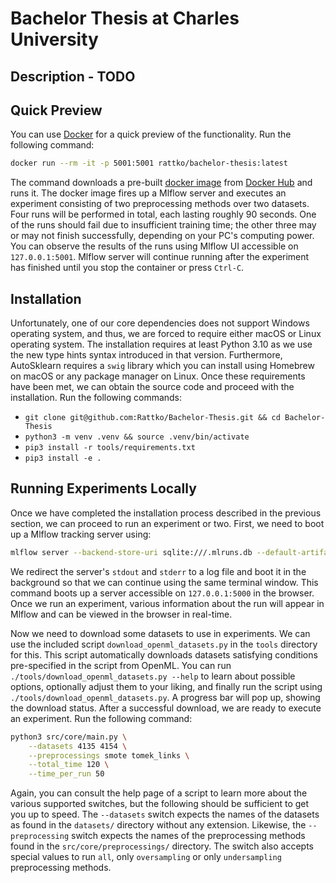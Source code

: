 # Bachelor Thesis at Charles University

## Description - TODO

## Quick Preview

You can use [Docker](https://www.docker.com) for a quick preview of the functionality. Run the following command:

```zsh
docker run --rm -it -p 5001:5001 rattko/bachelor-thesis:latest
```

The command downloads a pre-built [docker image](https://hub.docker.com/r/rattko/bachelor-thesis) from [Docker Hub](https://hub.docker.com) and runs it. The docker image fires up a Mlflow server and executes an experiment consisting of two preprocessing methods over two datasets. Four runs will be performed in total, each lasting roughly 90 seconds. One of the runs should fail due to insufficient training time; the other three may or may not finish successfully, depending on your PC's computing power. You can observe the results of the runs using Mlflow UI accessible on `127.0.0.1:5001`. Mlflow server will continue running after the experiment has finished until you stop the container or press `Ctrl-C`.

## Installation

Unfortunately, one of our core dependencies does not support Windows operating system, and thus, we are forced to require either macOS or Linux operating system. The installation requires at least Python 3.10 as we use the new type hints syntax introduced in that version. Furthermore, AutoSklearn requires a `swig` library which you can install using Homebrew on macOS or any package manager on Linux. Once these requirements have been met, we can obtain the source code and proceed with the installation. Run the following commands:

 - `git clone git@github.com:Rattko/Bachelor-Thesis.git && cd Bachelor-Thesis`
 - `python3 -m venv .venv && source .venv/bin/activate`
 - `pip3 install -r tools/requirements.txt`
 - `pip3 install -e .`

## Running Experiments Locally

Once we have completed the installation process described in the previous section, we can proceed to run an experiment or two. First, we need to boot up a Mlflow tracking server using:

```zsh
mlflow server --backend-store-uri sqlite:///.mlruns.db --default-artifact-root .mlruns-artifacts &> .mlflow.logs &
```

We redirect the server's `stdout` and `stderr` to a log file and boot it in the background so that we can continue using the same terminal window. This command boots up a server accessible on `127.0.0.1:5000` in the browser. Once we run an experiment, various information about the run will appear in Mlflow and can be viewed in the browser in real-time.

Now we need to download some datasets to use in experiments. We can use the included script `download_openml_datasets.py` in the `tools` directory for this. This script automatically downloads datasets satisfying conditions pre-specified in the script from OpenML. You can run `./tools/download_openml_datasets.py --help` to learn about possible options, optionally adjust them to your liking, and finally run the script using `./tools/download_openml_datasets.py`. A progress bar will pop up, showing the download status. After a successful download, we are ready to execute an experiment. Run the following command:

```zsh
python3 src/core/main.py \
    --datasets 4135 4154 \
    --preprocessings smote tomek_links \
    --total_time 120 \
    --time_per_run 50
```

Again, you can consult the help page of a script to learn more about the various supported switches, but the following should be sufficient to get you up to speed. The `--datasets` switch expects the names of the datasets as found in the `datasets/` directory without any extension. Likewise, the `--preprocessing` switch expects the names of the preprocessing methods found in the `src/core/preprocessings/` directory. The switch also accepts special values to run `all`, only `oversampling` or only `undersampling` preprocessing methods.
